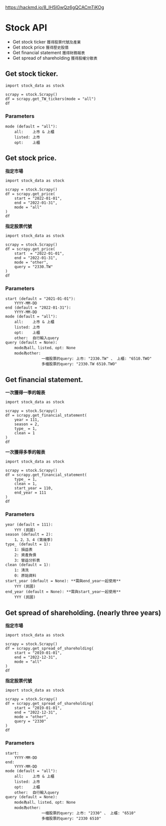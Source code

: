 https://hackmd.io/8_IH5lGwQz6gQCACmTiKOg

# Stock API

* Get stock ticker  `獲得股票代號及產業`
* Get stock price `獲得歷史股價`
* Get financial statement `獲得財務報表`
* Get spread of shareholding `獲得股權分散表`



## Get stock ticker.


```python=
import stock_data as stock

scrapy = stock.Scrapy()
df = scrapy.get_TW_tickers(mode = "all")
df
```


### Parameters
    mode (default = "all"):
        all:    上市 & 上櫃
        listed: 上市
        opt:    上櫃


## Get stock price.

**指定市場**

```python=
import stock_data as stock

scrapy = stock.Scrapy()
df = scrapy.get_price(
    start = "2022-01-01",
    end = "2022-01-31",
    mode = "all"
)
df
```

**指定股票代號**

```python=
import stock_data as stock

scrapy = stock.Scrapy()
df = scrapy.get_price(
    start  = "2022-01-01",
    end = "2022-01-31",
    mode = "other",
    query = "2330.TW"
)
df
```


### Parameters
    start (default = "2021-01-01"):
        YYYY-MM-DD
    end (default = "2022-01-31"):
        YYYY-MM-DD
    mode (default = "all"):
        all:    上市 & 上櫃
        listed: 上市
        opt:    上櫃
        other:  自行輸入query
    query (default = None):
        mode為all、listed、opt: None
        mode為other: 
                    一檔股票的query: 上市: "2330.TW" 、 上櫃: "6510.TWO" 
                    多檔股票的query: "2330.TW 6510.TWO"



## Get financial statement.

**一次獲得一季的報表**

```python=
import stock_data as stock

scrapy = stock.Scrapy()
df = scrapy.get_financial_statement(
    year = 111,
    season = 2, 
    type_ = 1,
    clean = 1
)
df
```

**一次獲得多季的報表**

```python=
import stock_data as stock

scrapy = stock.Scrapy()
df = scrapy.get_financial_statement(
    type_ = 1,
    clean = 1, 
    start_year = 110, 
    end_year = 111
)
df
```


### Parameters
    year (default = 111): 
        YYY (民國)
    season (default = 2): 
        1、2、3、4 (第幾季)
    type_ (default = 1): 
        1: 損益表
        2: 資產負債
        3: 營益分析表
    clean (default = 1):
        1: 清洗
        0: 原始資料
    start_year (default = None): **需與end_year一起使用**
        YYY (民國)
    end_year (default = None): **需與start_year一起使用**
        YYY (民國)



## Get spread of shareholding. (nearly three years)

**指定市場**

```python=
import stock_data as stock

scrapy = stock.Scrapy()
df = scrapy.get_spread_of_shareholding(
    start = "2019-01-01", 
    end = "2022-12-31", 
    mode = "all"
)
df
```

**指定股票代號**

```python=
import stock_data as stock

scrapy = stock.Scrapy()
df = scrapy.get_spread_of_shareholding(
    start = "2019-01-01", 
    end = "2022-12-31", 
    mode = "other",
    query = "2330"
)
df
```


### Parameters
    start:
        YYYY-MM-DD
    end:
        YYYY-MM-DD
    mode (default = "all"):
        all:    上市 & 上櫃
        listed: 上市
        opt:    上櫃
        other:  自行輸入query
    query (default = None):
        mode為all、listed、opt: None
        mode為other: 
                    一檔股票的query: 上市: "2330" 、 上櫃: "6510" 
                    多檔股票的query: "2330 6510"

